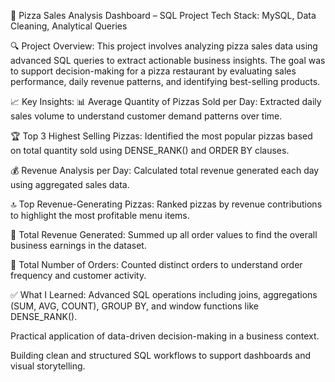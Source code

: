 🍕 Pizza Sales Analysis Dashboard – SQL Project
Tech Stack: MySQL, Data Cleaning, Analytical Queries

🔍 Project Overview:
This project involves analyzing pizza sales data using advanced SQL queries to extract actionable business insights. The goal was to support decision-making for a pizza restaurant by evaluating sales performance, daily revenue patterns, and identifying best-selling products.

📈 Key Insights:
📊 Average Quantity of Pizzas Sold per Day:
Extracted daily sales volume to understand customer demand patterns over time.

🏆 Top 3 Highest Selling Pizzas:
Identified the most popular pizzas based on total quantity sold using DENSE_RANK() and ORDER BY clauses.

💰 Revenue Analysis per Day:
Calculated total revenue generated each day using aggregated sales data.

🔝 Top Revenue-Generating Pizzas:
Ranked pizzas by revenue contributions to highlight the most profitable menu items.

🧾 Total Revenue Generated:
Summed up all order values to find the overall business earnings in the dataset.

🧮 Total Number of Orders:
Counted distinct orders to understand order frequency and customer activity.

✅ What I Learned:
Advanced SQL operations including joins, aggregations (SUM, AVG, COUNT), GROUP BY, and window functions like DENSE_RANK().

Practical application of data-driven decision-making in a business context.

Building clean and structured SQL workflows to support dashboards and visual storytelling.
